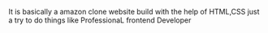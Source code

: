 It is basically a amazon clone website build with the help of HTML,CSS just a try to do things like ProfessionaL frontend Developer
